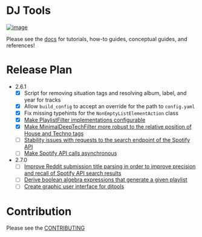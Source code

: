 # DJ Tools
[![image](https://img.shields.io/pypi/v/djtools.svg)](https://pypi.org/project/djtools/)

Please see the [docs](https://a-rich.github.io/DJ-Tools/) for tutorials, how-to guides, conceptual guides, and references!

# Release Plan
* 2.6.1
    - [x] Script for removing situation tags and resolving album, label, and year for tracks
    - [x] Allow `build_config` to accept an override for the path to `config.yaml`
    - [x] Fix missing typehints for the `NonEmptyListElementAction` class
    - [x] [Make PlaylistFilter implementations configurable](https://github.com/a-rich/DJ-Tools/issues/120)
    - [x] [Make MinimalDeepTechFilter more robust to the relative position of House and Techno tags](https://github.com/a-rich/DJ-Tools/issues/122)
    - [ ] [Stability issues with requests to the search endpoint of the Spotify API](https://github.com/a-rich/DJ-Tools/issues/58)
    - [ ] [Make Spotify API calls asynchronous](https://github.com/a-rich/DJ-Tools/issues/38)
* 2.7.0
    - [ ] [Improve Reddit submission title parsing in order to improve precision and recall of Spotify API search results](https://github.com/a-rich/DJ-Tools/issues/59)
    - [ ] [Derive boolean algebra expressions that generate a given playlist](https://github.com/a-rich/DJ-Tools/issues/106)
    - [ ] [Create graphic user interface for djtools](https://github.com/a-rich/DJ-Tools/issues/118)

# Contribution
Please see the [CONTRIBUTING](CONTRIBUTING.md)
